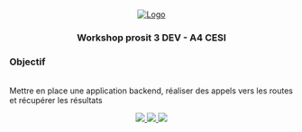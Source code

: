 <!-- PROJECT LOGO -->
<br />
<p align="center">
  <a href="https://ecole-ingenieurs.cesi.fr/">
    <img src="https://ecole-ingenieurs.cesi.fr/wp-content/themes/cesi/static/logo/ecole-ingenieurs.svg" alt="Logo">
  </a>

  <h3 align="center">Workshop prosit 3 DEV - A4 CESI</h3>

  <p align="center">
    <h3>Objectif</h3>
    <br />
    Mettre en place une application backend, réaliser des appels vers les routes et récupérer les résultats
    <br />
  </p>
  <p align="center">
    <a href="https://www.linkedin.com/in/mohamed-lamine-oubaya-124326194"><img src="https://img.shields.io/badge/linkedin-%230077B5.svg?&style=for-the-badge&logo=linkedin&logoColor=white"> </a>
    <a href="https://github.com/AMINE1921"><img src="https://img.shields.io/badge/github-%23100000.svg?&style=for-the-badge&logo=github&logoColor=white"> </a>
    <a href="http://discordapp.com/channels/@AMINE#5328"><img src="https://img.shields.io/badge/discord-%237289DA.svg?&style=for-the-badge&logo=discord&logoColor=white"> </a>
  </p>
</p>
<br />
<br />

